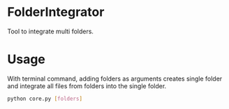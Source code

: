 # FolderIntegrator
Tool to integrate multi folders.

# Usage

With terminal command, adding folders as arguments creates single folder and integrate all files from folders into the single folder.

```bash
python core.py [folders]
```